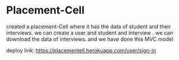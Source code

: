 # Placement-Cell


created a placement-Cell where it has the data of student and their interviews. we can create a user and student and 
interview .
we can download the data of interviews.
and we have done this MVC model


deploy link:   https://placementell.herokuapp.com/user/sign-in
